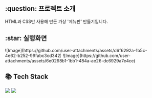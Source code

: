 <h2>:question: 프로젝트 소개</h2>
<p>HTML과 CSS만 사용해 만든 가상 '메뉴판' 만들기입니다.</p>

<h2>:star: 실행화면</h2>
![Image](https://github.com/user-attachments/assets/d6f6292a-1b5c-4e62-b252-99fabc3cd342)
![Image](https://github.com/user-attachments/assets/6e0298b1-1bb1-484a-ae26-dc6929a7e4ce)

<h2>📚 Tech Stack</h2>
<div>
  <img src="https://img.shields.io/badge/HTML5-E34F26?style=flat&logo=HTML5&logoColor=white" />
  <img src="https://img.shields.io/badge/CSS3-1572B6?style=flat&logo=CSS3&logoColor=white" />
</div>

